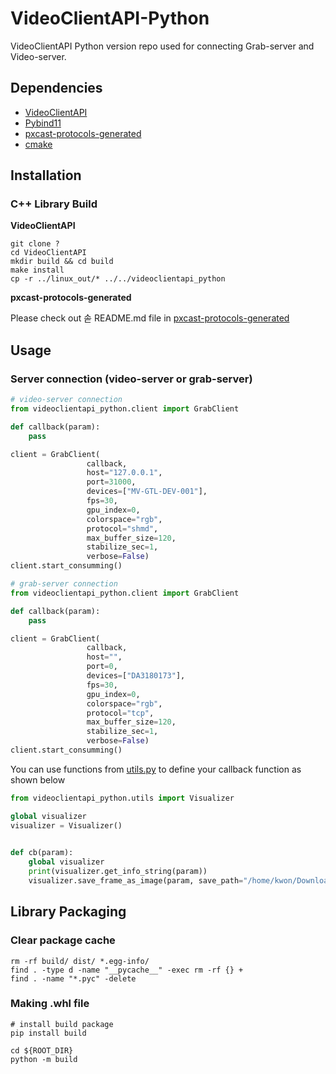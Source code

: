 # VideoClientAPI-Python

VideoClientAPI Python version repo used for connecting Grab-server and Video-server.

## Dependencies

* [VideoClientAPI](https://github.com/PXScope/VideoClientAPI.git)
* [Pybind11](https://github.com/pybind/pybind11.git)
* [pxcast-protocols-generated](https://github.com/PXScope/pxcast-protocols-generated.git)
* [cmake](https://cmake.org/)

## Installation

### C++ Library Build
**VideoClientAPI**
```shell
git clone ?
cd VideoClientAPI
mkdir build && cd build
make install
cp -r ../linux_out/* ../../videoclientapi_python
```
**pxcast-protocols-generated**

Please check out 솓 README.md file in [pxcast-protocols-generated](https://github.com/PXScope/pxcast-protocols-generated.git)
## Usage

### Server connection (video-server or grab-server)
```python
# video-server connection
from videoclientapi_python.client import GrabClient

def callback(param):
    pass

client = GrabClient(
                 callback,
                 host="127.0.0.1",
                 port=31000,
                 devices=["MV-GTL-DEV-001"],
                 fps=30,
                 gpu_index=0,
                 colorspace="rgb",
                 protocol="shmd",
                 max_buffer_size=120,
                 stabilize_sec=1,
                 verbose=False)
client.start_consumming()
```

```python
# grab-server connection
from videoclientapi_python.client import GrabClient

def callback(param):
    pass

client = GrabClient(
                 callback,
                 host="",
                 port=0,
                 devices=["DA3180173"],
                 fps=30,
                 gpu_index=0,
                 colorspace="rgb",
                 protocol="tcp",
                 max_buffer_size=120,
                 stabilize_sec=1,
                 verbose=False)
client.start_consumming()
```
You can use functions from [utils.py](videoclientapi_python/utils.py) to define your callback function as shown below
```python
from videoclientapi_python.utils import Visualizer

global visualizer
visualizer = Visualizer()
    

def cb(param):
    global visualizer
    print(visualizer.get_info_string(param))
    visualizer.save_frame_as_image(param, save_path="/home/kwon/Downloads/images")    
```
## Library Packaging
### Clear package cache
```shell
rm -rf build/ dist/ *.egg-info/
find . -type d -name "__pycache__" -exec rm -rf {} +
find . -name "*.pyc" -delete
```
### Making .whl file
```shell
# install build package
pip install build
```
```shell
cd ${ROOT_DIR}
python -m build
```
